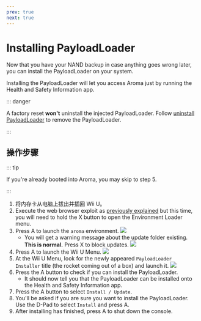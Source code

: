 ```yaml
---
prev: true
next: true
---
```


# Installing PayloadLoader

Now that you have your NAND backup in case anything goes wrong later, you can install the PayloadLoader on your system.

Installing the PayloadLoader will let you access Aroma just by running the Health and Safety Information app.

::: danger

A factory reset **won't** uninstall the injected PayloadLoader. Follow [uninstall PayloadLoader](../uninstall-payloadloader) to remove the PayloadLoader.

:::

## 操作步骤

::: tip

If you're already booted into Aroma, you may skip to step 5.

:::

1. 将内存卡从电脑上拔出并插回 Wii U。
2. Execute the web browser exploit as [previously explained](browser-exploit) but this time, you will need to hold the X button to open the Environment Loader menu.
3. Press A to launch the `aroma` environment.
   ![](/assets/img/guide/EL.png)
   - You will get a warning message about the update folder existing. **This is normal.** Press X to block updates.
     ![](/assets/img/guide/Warn.png)
4. Press A to launch the Wii U Menu.
   ![](/assets/img/guide/ABM.png)
5. At the Wii U Menu, look for the newly appeared `PayloadLoader Installer` title (the rocket coming out of a box) and launch it.
   ![](/assets/img/guide/PLLI.png)
6. Press the A button to check if you can install the PayloadLoader.
   - It should now tell you that the PayloadLoader can be installed onto the Health and Safety Information app.
7. Press the A button to select `Install / Update`.
8. You'll be asked if you are sure you want to install the PayloadLoader. Use the D-Pad to select `Install` and press A.
9. After installing has finished, press A to shut down the console.
